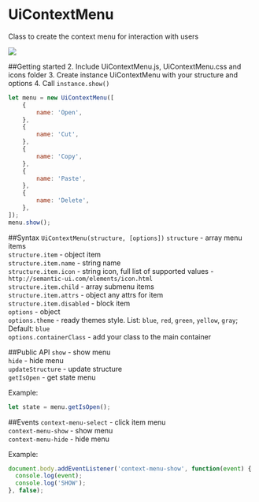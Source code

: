 # UiContextMenu
Class to create the context menu for interaction with users

[![](http://m-ulyanov.github.io/UiContextMenu/UiContextMenu-promo-2.png)](https://github.com/M-Ulyanov/UiContextMenu)


##Getting started
2. Include UiContextMenu.js, UiContextMenu.css and icons folder
3. Create instance UiContextMenu with your structure and options
4. Call `instance.show()`
```javascript
let menu = new UiContextMenu([
	{
		name: 'Open',
	},
	{
		name: 'Cut',
	},
	{
		name: 'Copy',
	},
	{
		name: 'Paste',
	},
	{
		name: 'Delete',
	},
]);
menu.show();
```

##Syntax
`UiContextMenu(structure, [options])`
`structure` - array menu items<br>
`structure.item` - object item<br>
`structure.item.name` - string name<br>
`structure.item.icon` - string icon, full list of supported values - `http://semantic-ui.com/elements/icon.html`<br>
`structure.item.child` - array submenu items <br>
`structure.item.attrs` -  object any attrs for item<br>
`structure.item.disabled` - block item<br>
`options` - object<br>
`options.theme` - ready themes style. List: `blue`, `red`, `green`, `yellow`, `gray`; Default: `blue`<br>
`options.containerClass` - add your class to the main container


##Public API
`show` - show menu<br>
`hide` - hide menu<br>
`updateStructure` - update structure<br>
`getIsOpen` - get state menu<br>

Example: <br>
```javascript 
let state = menu.getIsOpen();
```


##Events
`context-menu-select` - click item menu<br>
`context-menu-show` - show menu<br>
`context-menu-hide` - hide menu <br>

Example: <br>
```javascript 
document.body.addEventListener('context-menu-show', function(event) {
  console.log(event);
  console.log('SHOW');
}, false);
```

